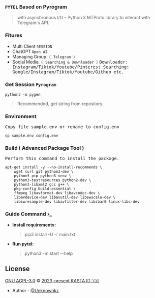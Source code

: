 ### `PYTEL` Based on Pyrogram
> with asynchronous I/O - Python 3 MTProto library to interact with Telegram's API.

### Fitures
  * Multi Client `SESSION`
  * ChatGPT `Open AI`
  * Managing Group. `( Telegram )`
  * Social Media. `( Searching & Downloader )`
      <kbd>
          Downloader:
          Instagram/Tiktok/Youtube/Pinterest
      </kbd>
      <kbd>
          Searching:
          Google/Instagram/Tiktok/Youtube/Github etc.
      </kbd>

### Get Session `Pyrogram`
    python3 -m pygen
   > Recommended, get string from repository.

### Environment
  <kbd>
Copy file sample.env or rename to config.env
  </kbd>

    cp sample.env config.env

### Build ( Advanced Package Tool )
  <kbd>
Perform this command to install the package.
  </kbd>

    apt-get install -y --no-install-recommends \
        wget curl git python3-dev \
        python3-pip python3-venv \
        python3-testresources python2-dev \
        python3-libxml2 gcc g++ \
        pkg-config build-essential \
        ffmpeg libavformat-dev libavcodec-dev \
        libavdevice-dev libavutil-dev libswscale-dev \
        libswresample-dev libavfilter-dev libzbar0 linux-libc-dev

### Guide Command ›_
  * <strong>Install requirements:</strong>
    > pip3 install -U -r main.txt
  * <strong>Run pytel:</strong>
    > python3 -m start --help

## License
[GNU AGPL-3.0][license] © [2023-present KASTA ID 🇮🇩][kastaid]
  * Author - [@Unknownkz][unknownkz]

[license]: https://opensource.org/license/agpl-v3/
[kastaid]: https://github.com/kastaid
[unknownkz]: https://github.com/unknownkz
